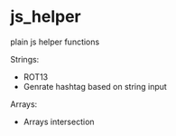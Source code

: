# js_helper
 plain js helper functions

Strings:
- ROT13
- Genrate hashtag based on string input

Arrays:
- Arrays intersection 